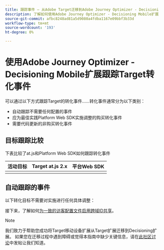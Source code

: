 ```yaml
---
title: 跟踪事件 — 从Adobe Target迁移到Adobe Journey Optimizer - Decisioning Mobile扩展
description: 了解如何使用Adobe Journey Optimizer - Decisioning Mobile扩展跟踪Adobe Target转化事件
source-git-commit: afbc8248ad81a5d9080a4fdba1167e09bbf3b33d
workflow-type: tm+mt
source-wordcount: '193'
ht-degree: 0%

---
```


# 使用Adobe Journey Optimizer - Decisioning Mobile扩展跟踪Target转化事件

可以通过以下方式跟踪Target的转化事件……转化事件通常分为以下类别：

* 自动跟踪不需要任何配置的事件
* 应为最佳实践Platform Web SDK实施调整的购买转化事件
* 需要代码更新的非购买转化事件

## 目标跟踪比较

下表比较了at.js和Platform Web SDK如何跟踪转化事件

| 活动目标 | Target at.js 2.x | 平台Web SDK |
|---|---|---|
| | | |


## 自动跟踪的事件

以下转化目标不需要对实施进行任何具体调整：



接下来，了解如何[为一致的访客配置文件启用跨域ID共享](cross-domain.md)。

>[!NOTE]
>
>我们致力于帮助您成功将Target移动设备扩展从Target扩展迁移到Decisioning扩展。 如果您在迁移过程中遇到障碍或觉得本指南中缺少关键信息，请在[此社区讨论](https://experienceleaguecommunities.adobe.com/t5/adobe-experience-platform-data/tutorial-discussion-migrate-target-from-at-js-to-web-sdk/m-p/575587#M463)中发帖让我们知道。
